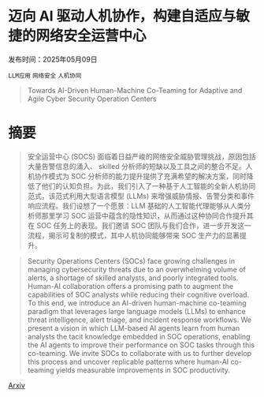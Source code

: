 # 迈向 AI 驱动人机协作，构建自适应与敏捷的网络安全运营中心

发布时间：2025年05月09日

`LLM应用` `网络安全` `人机协同`

> Towards AI-Driven Human-Machine Co-Teaming for Adaptive and Agile Cyber Security Operation Centers

# 摘要

> 安全运营中心 (SOCS) 面临着日益严峻的网络安全威胁管理挑战，原因包括大量告警信息的涌入、 skilled 分析师的短缺以及工具之间的整合不足。人机协作模式为 SOC 分析师的能力提升提供了充满希望的解决方案，同时降低了他们的认知负担。为此，我们引入了一种基于人工智能的全新人机协同范式，该范式利用大型语言模型 (LLMs) 来增强威胁情报、告警分类和事件响应流程。我们设想了一个愿景：LLM 基础的人工智能代理能够从人类分析师那里学习 SOC 运营中蕴含的隐性知识，从而通过这种协同合作提升其在 SOC 任务上的表现。我们邀请 SOC 团队与我们合作，进一步开发这一流程，揭示可复制的模式，其中人机协同能够带来 SOC 生产力的显著提升。


> Security Operations Centers (SOCs) face growing challenges in managing cybersecurity threats due to an overwhelming volume of alerts, a shortage of skilled analysts, and poorly integrated tools. Human-AI collaboration offers a promising path to augment the capabilities of SOC analysts while reducing their cognitive overload. To this end, we introduce an AI-driven human-machine co-teaming paradigm that leverages large language models (LLMs) to enhance threat intelligence, alert triage, and incident response workflows. We present a vision in which LLM-based AI agents learn from human analysts the tacit knowledge embedded in SOC operations, enabling the AI agents to improve their performance on SOC tasks through this co-teaming. We invite SOCs to collaborate with us to further develop this process and uncover replicable patterns where human-AI co-teaming yields measurable improvements in SOC productivity.

[Arxiv](https://arxiv.org/abs/2505.06394)